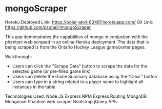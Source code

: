 # mongoScraper

Heroku Deployed Link: https://polar-atoll-63497.herokuapp.com/ Git Link: https://github.com/psoneill/mongoScraper

This app demonstrates the capabilities of mongo in conjuction with the phantom web scraped in an online Heroku deployment.  The data that is being scraped is from the Ontario Hockey League gamecenter pages.

Walkthrough:
- Users can click the "Scrape Data" button to scrape the data for the selected game (or pre-filled game link)
- Users can delete the Game Summary database using the "Clear" button
- Users can type in a string related to a player name to highlight all instances in the table

Technologies Used:
Node JS 
Express NPM 
Express Routing 
MongoDB
Mongoose
Phantom web scraper
Bootstrap 
jQuery APIs
